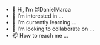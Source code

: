 - 👋 Hi, I’m @DanielMarca
- 👀 I’m interested in ...
- 🌱 I’m currently learning ...
- 💞️ I’m looking to collaborate on ...
- 📫 How to reach me ...

<!---
DanielMarca/DanielMarca is a ✨ special ✨ repository because its `README.md` (this file) appears on your GitHub profile.
You can click the Preview link to take a look at your changes.
--->
